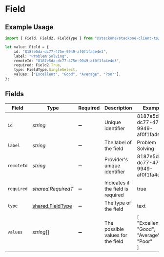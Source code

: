 # Field

## Example Usage

```typescript
import { Field, Field2, FieldType } from "@stackone/stackone-client-ts/sdk/models/shared";

let value: Field = {
    id: "8187e5da-dc77-475e-9949-af0f1fa4e4e3",
    label: "Problem Solving",
    remoteId: "8187e5da-dc77-475e-9949-af0f1fa4e4e3",
    required: Field2.True,
    type: FieldType.SingleSelect,
    values: ["Excellent", "Good", "Average", "Poor"],
};
```

## Fields

| Field                                                       | Type                                                        | Required                                                    | Description                                                 | Example                                                     |
| ----------------------------------------------------------- | ----------------------------------------------------------- | ----------------------------------------------------------- | ----------------------------------------------------------- | ----------------------------------------------------------- |
| `id`                                                        | *string*                                                    | :heavy_minus_sign:                                          | Unique identifier                                           | 8187e5da-dc77-475e-9949-af0f1fa4e4e3                        |
| `label`                                                     | *string*                                                    | :heavy_minus_sign:                                          | The label of the field                                      | Problem Solving                                             |
| `remoteId`                                                  | *string*                                                    | :heavy_minus_sign:                                          | Provider's unique identifier                                | 8187e5da-dc77-475e-9949-af0f1fa4e4e3                        |
| `required`                                                  | *shared.RequiredT*                                          | :heavy_minus_sign:                                          | Indicates if the field is required                          | true                                                        |
| `type`                                                      | [shared.FieldType](../../../sdk/models/shared/fieldtype.md) | :heavy_minus_sign:                                          | The type of the field                                       | text                                                        |
| `values`                                                    | *string*[]                                                  | :heavy_minus_sign:                                          | The possible values for the field                           | [<br/>"Excellent",<br/>"Good",<br/>"Average",<br/>"Poor"<br/>] |